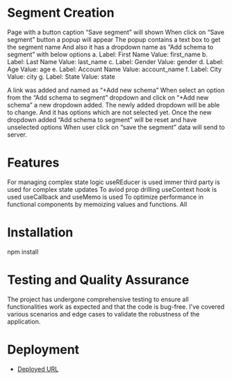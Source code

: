 # Segment Creation

Page with a button caption “Save segment” will shown
When click on “Save segment” button a popup will appear
The popup contains a text box to get the segment name
And also it has a dropdown name as “Add schema to segment” with below options
a. Label: First Name Value: first_name
b. Label: Last Name Value: last_name
c. Label: Gender Value: gender
d. Label: Age Value: age
e. Label: Account Name Value: account_name
f. Label: City Value: city
g. Label: State Value: state

A link was added and named as “+Add new schema”
When select an option from the “Add schema to segment” dropdown and click on “+Add new schema” a new dropdown added.
The newly added dropdown will be able to change. And it has options which are not selected yet.
Once the new dropdown added “Add schema to segment” will be reset and have unselected options
When user click on “save the segment” data will send to server.

# Features

 For managing complex state logic useREducer is used
 immer third party is used for complex state updates
 To aviod prop drilling useContext hook is used
 useCallback and useMemo is used To optimize performance in functional components by memoizing values and functions.
 All 

 # Installation
 npm install
 
 # Testing and Quality Assurance
 The project has undergone comprehensive testing to ensure all functionalities work as expected and that the code is bug-free.
 I've covered various scenarios and edge cases to validate the robustness of the application.

 # Deployment
- [Deployed URL](https://addschema.netlify.app/) 
